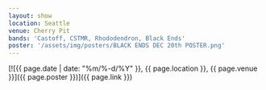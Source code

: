 ```yaml
---
layout: show
location: Seattle
venue: Cherry Pit
bands: 'Castoff, CSTMR, Rhododendron, Black Ends'
poster: '/assets/img/posters/BLACK ENDS DEC 20th POSTER.png'
---
```


[![{{ page.date | date: "%m/%-d/%Y" }}, {{ page.location }}, {{ page.venue }}]({{ page.poster }})]({{ page.link }})
